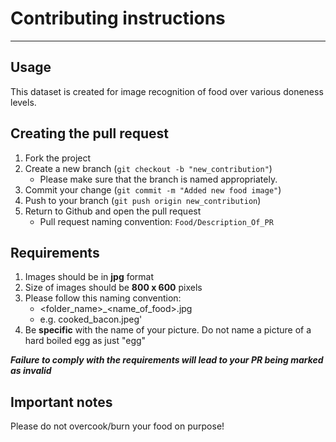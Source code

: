 # Contributing instructions

---
## Usage
This dataset is created for image recognition of food over various doneness levels.

## Creating the pull request

1. Fork the project
2. Create a new branch (`git checkout -b "new_contribution"`)
      * Please make sure that the branch is named appropriately. 
3. Commit your change (`git commit -m "Added new food image"`)
4. Push to your branch (`git push origin new_contribution`)
5. Return to Github and open the pull request
      * Pull request naming convention: `Food/Description_Of_PR`

## Requirements
1. Images should be in **jpg** format
2. Size of images should be **800 x 600** pixels
3. Please follow this naming convention:
     * <folder_name>_<name_of_food>.jpg
     * e.g. cooked_bacon.jpeg'
4. Be **specific** with the name of your picture.
     Do not name a picture of a hard boiled egg as just "egg"

**_Failure to comply with the requirements will lead to your PR being marked as invalid_**

## Important notes
Please do not overcook/burn your food on purpose!
  
  

